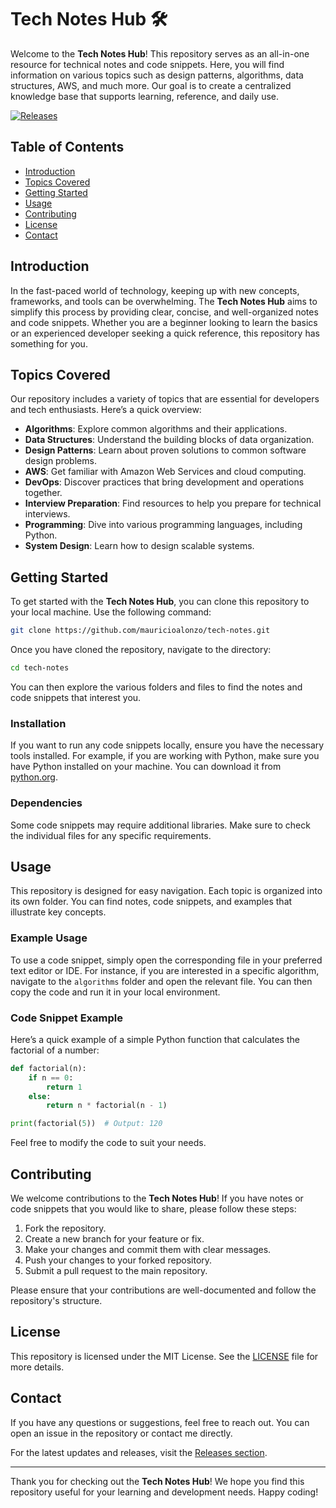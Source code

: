 # Tech Notes Hub 🛠️

Welcome to the **Tech Notes Hub**! This repository serves as an all-in-one resource for technical notes and code snippets. Here, you will find information on various topics such as design patterns, algorithms, data structures, AWS, and much more. Our goal is to create a centralized knowledge base that supports learning, reference, and daily use.

[![Releases](https://img.shields.io/github/release/mauricioalonzo/tech-notes.svg)](https://github.com/mauricioalonzo/tech-notes/releases)

## Table of Contents

- [Introduction](#introduction)
- [Topics Covered](#topics-covered)
- [Getting Started](#getting-started)
- [Usage](#usage)
- [Contributing](#contributing)
- [License](#license)
- [Contact](#contact)

## Introduction

In the fast-paced world of technology, keeping up with new concepts, frameworks, and tools can be overwhelming. The **Tech Notes Hub** aims to simplify this process by providing clear, concise, and well-organized notes and code snippets. Whether you are a beginner looking to learn the basics or an experienced developer seeking a quick reference, this repository has something for you.

## Topics Covered

Our repository includes a variety of topics that are essential for developers and tech enthusiasts. Here’s a quick overview:

- **Algorithms**: Explore common algorithms and their applications.
- **Data Structures**: Understand the building blocks of data organization.
- **Design Patterns**: Learn about proven solutions to common software design problems.
- **AWS**: Get familiar with Amazon Web Services and cloud computing.
- **DevOps**: Discover practices that bring development and operations together.
- **Interview Preparation**: Find resources to help you prepare for technical interviews.
- **Programming**: Dive into various programming languages, including Python.
- **System Design**: Learn how to design scalable systems.

## Getting Started

To get started with the **Tech Notes Hub**, you can clone this repository to your local machine. Use the following command:

```bash
git clone https://github.com/mauricioalonzo/tech-notes.git
```

Once you have cloned the repository, navigate to the directory:

```bash
cd tech-notes
```

You can then explore the various folders and files to find the notes and code snippets that interest you.

### Installation

If you want to run any code snippets locally, ensure you have the necessary tools installed. For example, if you are working with Python, make sure you have Python installed on your machine. You can download it from [python.org](https://www.python.org/downloads/).

### Dependencies

Some code snippets may require additional libraries. Make sure to check the individual files for any specific requirements.

## Usage

This repository is designed for easy navigation. Each topic is organized into its own folder. You can find notes, code snippets, and examples that illustrate key concepts. 

### Example Usage

To use a code snippet, simply open the corresponding file in your preferred text editor or IDE. For instance, if you are interested in a specific algorithm, navigate to the `algorithms` folder and open the relevant file. You can then copy the code and run it in your local environment.

### Code Snippet Example

Here’s a quick example of a simple Python function that calculates the factorial of a number:

```python
def factorial(n):
    if n == 0:
        return 1
    else:
        return n * factorial(n - 1)

print(factorial(5))  # Output: 120
```

Feel free to modify the code to suit your needs.

## Contributing

We welcome contributions to the **Tech Notes Hub**! If you have notes or code snippets that you would like to share, please follow these steps:

1. Fork the repository.
2. Create a new branch for your feature or fix.
3. Make your changes and commit them with clear messages.
4. Push your changes to your forked repository.
5. Submit a pull request to the main repository.

Please ensure that your contributions are well-documented and follow the repository's structure.

## License

This repository is licensed under the MIT License. See the [LICENSE](LICENSE) file for more details.

## Contact

If you have any questions or suggestions, feel free to reach out. You can open an issue in the repository or contact me directly.

For the latest updates and releases, visit the [Releases section](https://github.com/mauricioalonzo/tech-notes/releases).

---

Thank you for checking out the **Tech Notes Hub**! We hope you find this repository useful for your learning and development needs. Happy coding!